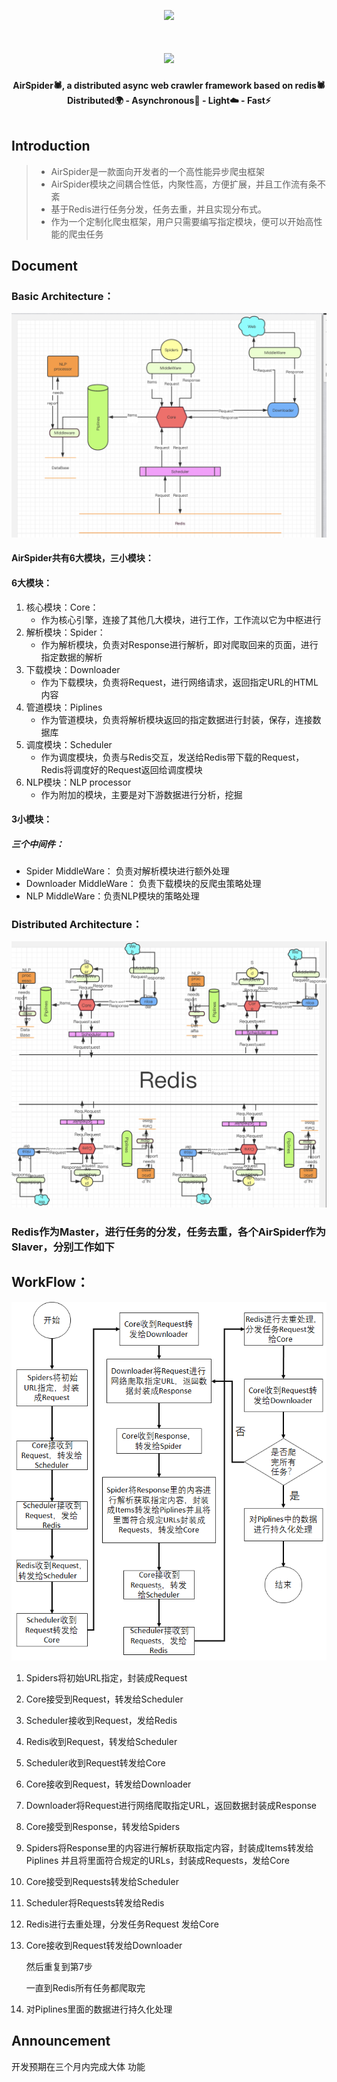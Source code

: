 <p align="center">
    <img src="https://picreso.oss-cn-beijing.aliyuncs.com/air.png" width="150px">
    <h1 align="center"><img src="https://picreso.oss-cn-beijing.aliyuncs.com/fonts.png" /></h1>
    <p align="center" style="font-weight:bold">
        AirSpider🕷️, a distributed async web crawler framework based on redis🕷️
      <br>
     		Distributed🌍  -  Asynchronous🏃  -  Light☁️  -  Fast⚡️
      <br>
  <br>
</p>    

## Introduction

> + AirSpider是一款面向开发者的一个高性能异步爬虫框架
> + AirSpider模块之间耦合性低，内聚性高，方便扩展，并且工作流有条不紊
> + 基于Redis进行任务分发，任务去重，并且实现分布式。
> + 作为一个定制化爬虫框架，用户只需要编写指定模块，便可以开始高性能的爬虫任务
>

## Document



### Basic Architecture：

![基础架构](Docs/basis.png)

#### AirSpider共有6大模块，三小模块：

#### 6大模块：

1. 核心模块：Core：
   + 作为核心引擎，连接了其他几大模块，进行工作，工作流以它为中枢进行
2. 解析模块：Spider：
   + 作为解析模块，负责对Response进行解析，即对爬取回来的页面，进行指定数据的解析
3. 下载模块：Downloader
   + 作为下载模块，负责将Request，进行网络请求，返回指定URL的HTML内容
4. 管道模块：Piplines
   + 作为管道模块，负责将解析模块返回的指定数据进行封装，保存，连接数据库
5. 调度模块：Scheduler
   + 作为调度模块，负责与Redis交互，发送给Redis带下载的Request，Redis将调度好的Request返回给调度模块
6. NLP模块：NLP processor
   + 作为附加的模块，主要是对下游数据进行分析，挖掘

#### 3小模块：

##### 三个中间件：

+ Spider MiddleWare： 负责对解析模块进行额外处理
+ Downloader MiddleWare： 负责下载模块的反爬虫策略处理
+ NLP MiddleWare：负责NLP模块的策略处理

### Distributed Architecture：
![分布式架构](Docs/cloud.png)


### Redis作为Master，进行任务的分发，任务去重，各个AirSpider作为Slaver，分别工作如下



## WorkFlow：
![基础架构](Docs/flow.png)

1. Spiders将初始URL指定，封装成Request

2. Core接受到Request，转发给Scheduler

3. Scheduler接收到Request，发给Redis

4. Redis收到Request，转发给Scheduler

5. Scheduler收到Request转发给Core

6. Core接收到Request，转发给Downloader

7. Downloader将Request进行网络爬取指定URL，返回数据封装成Response

8. Core接受到Response，转发给Spiders

9. Spiders将Response里的内容进行解析获取指定内容，封装成Items转发给Piplines 并且将里面符合规定的URLs，封装成Requests，发给Core

10. Core接受到Requests转发给Scheduler

11. Scheduler将Requests转发给Redis

12. Redis进行去重处理，分发任务Request 发给Core

13. Core接收到Request转发给Downloader

    然后重复到第7步

    一直到Redis所有任务都爬取完

14. 对Piplines里面的数据进行持久化处理

## Announcement

开发预期在三个月内完成大体 功能
